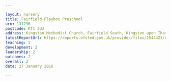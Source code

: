 ```yaml
---

layout: nursery
title: Fairfield Playbox Preschool
urn: 131796
postcode: KT1 2UJ
address: Kingston Methodist Church, Fairfield South, Kingston upon Thames, Surrey, KT1 2UJ
latestReportUrl: https://reports.ofsted.gov.uk/provider/files/2544423/urn/131796.pdf
teaching: 2
development: 2
leadership: 2
outcomes: 2
overall: 2
date: 27 January 2016

---
```

